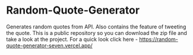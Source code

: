 # Random-Quote-Generator
Generates random quotes from API. 
Also contains the feature of tweeting the quote.
This is a public repository so you can download the zip file and take a look at the project.
For a quick look click here - 
https://random-quote-generator-seven.vercel.app/
